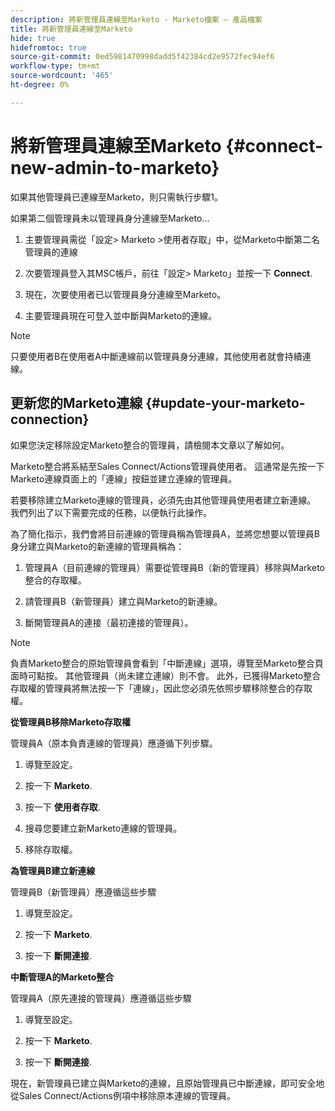 ```yaml
---
description: 將新管理員連線至Marketo - Marketo檔案 — 產品檔案
title: 將新管理員連線至Marketo
hide: true
hidefromtoc: true
source-git-commit: 0ed5981470998dadd5f42384cd2e9572fec94ef6
workflow-type: tm+mt
source-wordcount: '465'
ht-degree: 0%

---
```


# 將新管理員連線至Marketo {#connect-new-admin-to-marketo}

如果其他管理員已連線至Marketo，則只需執行步驟1。

如果第二個管理員未以管理員身分連線至Marketo...

1. 主要管理員需從「設定> Marketo >使用者存取」中，從Marketo中斷第二名管理員的連線

1. 次要管理員登入其MSC帳戶，前往「設定> Marketo」並按一下 **Connect**.

1. 現在，次要使用者已以管理員身分連線至Marketo。

1. 主要管理員現在可登入並中斷與Marketo的連線。

>[!NOTE]
>
>只要使用者B在使用者A中斷連線前以管理員身分連線，其他使用者就會持續連線。

## 更新您的Marketo連線 {#update-your-marketo-connection}

如果您決定移除設定Marketo整合的管理員，請檢閱本文章以了解如何。

Marketo整合將系結至Sales Connect/Actions管理員使用者。 這通常是先按一下Marketo連線頁面上的「連線」按鈕並建立連線的管理員。

若要移除建立Marketo連線的管理員，必須先由其他管理員使用者建立新連線。 我們列出了以下需要完成的任務，以便執行此操作。

為了簡化指示，我們會將目前連線的管理員稱為管理員A，並將您想要以管理員B身分建立與Marketo的新連線的管理員稱為：

1. 管理員A（目前連線的管理員）需要從管理員B（新的管理員）移除與Marketo整合的存取權。

1. 請管理員B（新管理員）建立與Marketo的新連線。

1. 斷開管理員A的連接（最初連接的管理員）。

>[!NOTE]
>
>負責Marketo整合的原始管理員會看到「中斷連線」選項，導覽至Marketo整合頁面時可點按。 其他管理員（尚未建立連線）則不會。 此外，已獲得Marketo整合存取權的管理員將無法按一下「連線」，因此您必須先依照步驟移除整合的存取權。

**從管理員B移除Marketo存取權**

管理員A（原本負責連線的管理員）應遵循下列步驟。

1. 導覽至設定。

1. 按一下 **Marketo**.

1. 按一下 **使用者存取**.

1. 搜尋您要建立新Marketo連線的管理員。

1. 移除存取權。

**為管理員B建立新連線**

管理員B（新管理員）應遵循這些步驟

1. 導覽至設定。

1. 按一下 **Marketo**.

1. 按一下 **斷開連接**.

**中斷管理A的Marketo整合**

管理員A（原先連接的管理員）應遵循這些步驟

1. 導覽至設定。

1. 按一下 **Marketo**.

1. 按一下 **斷開連接**.

現在，新管理員已建立與Marketo的連線，且原始管理員已中斷連線，即可安全地從Sales Connect/Actions例項中移除原本連線的管理員。
